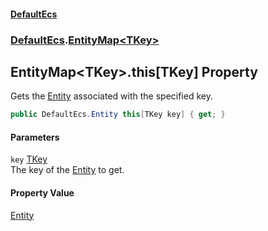 #### [DefaultEcs](DefaultEcs.md 'DefaultEcs')
### [DefaultEcs](DefaultEcs.md#DefaultEcs 'DefaultEcs').[EntityMap&lt;TKey&gt;](EntityMap_TKey_.md 'DefaultEcs.EntityMap&lt;TKey&gt;')
## EntityMap&lt;TKey&gt;.this[TKey] Property
Gets the [Entity](Entity.md 'DefaultEcs.Entity') associated with the specified key.  
```csharp
public DefaultEcs.Entity this[TKey key] { get; }
```
#### Parameters
<a name='DefaultEcs_EntityMap_TKey__this_TKey__key'></a>
`key` [TKey](EntityMap_TKey_.md#DefaultEcs_EntityMap_TKey__TKey 'DefaultEcs.EntityMap&lt;TKey&gt;.TKey')  
The key of the [Entity](Entity.md 'DefaultEcs.Entity') to get.
  
#### Property Value
[Entity](Entity.md 'DefaultEcs.Entity')
